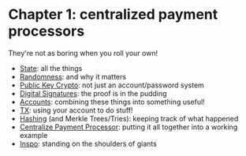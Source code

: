 # Chapter 1: centralized payment processors
They're not as boring when you roll your own! 
  - [State](/state.md): all the things
  - [Randomness](/randomness.md): and why it matters
  - [Public Key Crypto](/public_key_crypto.md): not just an account/password system
  - [Digital Signatures](/digital_signatures.md): the proof is in the pudding
  - [Accounts](/accounts.md): combining these things into something useful!
  - [TX](/tx.md): using your account to do stuff!
  - [Hashing](/hashing.md) (and Merkle Trees/Tries): keeping track of what happened
  - [Centralize Payment Processor](/centralized_payment_processor.md): putting it all together into a working example
  - [Inspo](/inspo.md): standing on the shoulders of giants

